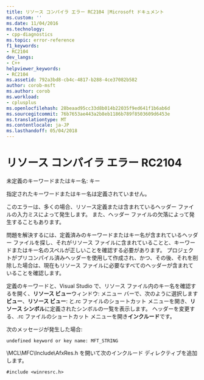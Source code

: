 ```yaml
---
title: リソース コンパイラ エラー RC2104 |Microsoft ドキュメント
ms.custom: ''
ms.date: 11/04/2016
ms.technology:
- cpp-diagnostics
ms.topic: error-reference
f1_keywords:
- RC2104
dev_langs:
- C++
helpviewer_keywords:
- RC2104
ms.assetid: 792a3bd8-cb4c-4817-b288-4ce37082b582
author: corob-msft
ms.author: corob
ms.workload:
- cplusplus
ms.openlocfilehash: 28beaad95cc33d8b014b22035f9ed641f1b6ab6d
ms.sourcegitcommit: 76b7653ae443a2b8eb1186b789f8503609d6453e
ms.translationtype: MT
ms.contentlocale: ja-JP
ms.lasthandoff: 05/04/2018
---
```

# <a name="resource-compiler-error-rc2104"></a>リソース コンパイラ エラー RC2104
未定義のキーワードまたはキー名: キー  
  
 指定されたキーワードまたはキー名は定義されていません。  
  
 このエラーは、多くの場合、リソース定義または含まれているヘッダー ファイルの入力ミスによって発生します。 また、ヘッダー ファイルの欠落によって発生することもあります。  
  
 問題を解決するには、定義済みのキーワードまたはキー名が含まれているヘッダー ファイルを探し、それがリソース ファイルに含まれていることと、キーワードまたはキー名のスペルが正しいことを確認する必要があります。 プロジェクトがプリコンパイル済みヘッダーを使用して作成され、かつ、その後、それを削除した場合は、現在もリソース ファイルに必要なすべてのヘッダーが含まれていることを確認します。  
  
 定義のキーワードと、Visual Studio で、リソース ファイル内のキー名を確認するを開く、**リソース ビュー**ウィンドウ: メニュー バーで、次のように選択します**ビュー**、**リソース ビュー**: と.rc ファイルのショートカット メニューを開き、**リソース シンボル**に定義されたシンボルの一覧を表示します。 ヘッダーを変更する、.rc ファイルのショートカット メニューを開き**インクルード**です。  
  
 次のメッセージが発生した場合:  
  
```  
undefined keyword or key name: MFT_STRING   
```  
  
 \MCL\MFC\Include\AfxRes.h を開いて次のインクルード ディレクティブを追加します。  
  
```  
#include <winresrc.h>  
```